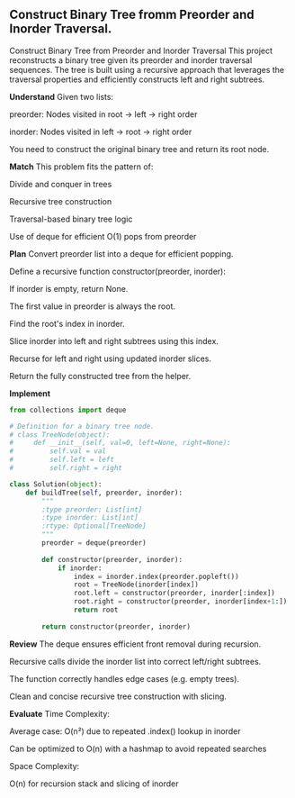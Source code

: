 ## Construct Binary Tree fromm Preorder and Inorder Traversal.
Construct Binary Tree from Preorder and Inorder Traversal
This project reconstructs a binary tree given its preorder and inorder traversal sequences. The tree is built using a recursive approach that leverages the traversal properties and efficiently constructs left and right subtrees.

**Understand**
Given two lists:

preorder: Nodes visited in root → left → right order

inorder: Nodes visited in left → root → right order

You need to construct the original binary tree and return its root node.

**Match**
This problem fits the pattern of:

Divide and conquer in trees

Recursive tree construction

Traversal-based binary tree logic

Use of deque for efficient O(1) pops from preorder


**Plan**
Convert preorder list into a deque for efficient popping.

Define a recursive function constructor(preorder, inorder):

If inorder is empty, return None.

The first value in preorder is always the root.

Find the root's index in inorder.

Slice inorder into left and right subtrees using this index.

Recurse for left and right using updated inorder slices.

Return the fully constructed tree from the helper.


**Implement**
```python
from collections import deque

# Definition for a binary tree node.
# class TreeNode(object):
#     def __init__(self, val=0, left=None, right=None):
#         self.val = val
#         self.left = left
#         self.right = right

class Solution(object):
    def buildTree(self, preorder, inorder):
        """
        :type preorder: List[int]
        :type inorder: List[int]
        :rtype: Optional[TreeNode]
        """
        preorder = deque(preorder)
        
        def constructor(preorder, inorder):
            if inorder:
                index = inorder.index(preorder.popleft())
                root = TreeNode(inorder[index])
                root.left = constructor(preorder, inorder[:index])
                root.right = constructor(preorder, inorder[index+1:])
                return root
        
        return constructor(preorder, inorder)
```
**Review**
The deque ensures efficient front removal during recursion.

Recursive calls divide the inorder list into correct left/right subtrees.

The function correctly handles edge cases (e.g. empty trees).

Clean and concise recursive tree construction with slicing.

**Evaluate**
Time Complexity:

Average case: O(n²) due to repeated .index() lookup in inorder

Can be optimized to O(n) with a hashmap to avoid repeated searches

Space Complexity:

O(n) for recursion stack and slicing of inorder

